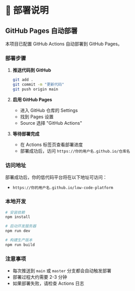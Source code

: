 # 🚀 部署说明

## GitHub Pages 自动部署

本项目已配置 GitHub Actions 自动部署到 GitHub Pages。

### 部署步骤

1. **推送代码到 GitHub**
   ```bash
   git add .
   git commit -m "更新代码"
   git push origin main
   ```

2. **启用 GitHub Pages**
   - 进入 GitHub 仓库的 Settings
   - 找到 Pages 设置
   - Source 选择 "GitHub Actions"

3. **等待部署完成**
   - 在 Actions 标签页查看部署进度
   - 部署成功后，访问 `https://你的用户名.github.io/仓库名`

### 访问地址

部署成功后，你的低代码平台将在以下地址可访问：
- `https://你的用户名.github.io/low-code-platform`

### 本地开发

```bash
# 安装依赖
npm install

# 启动开发服务器
npm run dev

# 构建生产版本
npm run build
```

### 注意事项

- 每次推送到 `main` 或 `master` 分支都会自动触发部署
- 部署过程大约需要 2-3 分钟
- 如果部署失败，请检查 Actions 日志
